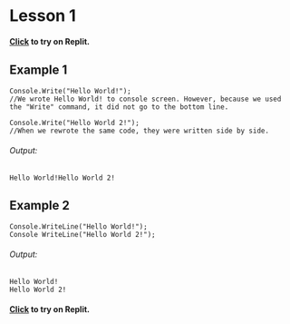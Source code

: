 # Lesson 1

#### [Click](https://replit.com/@thehbk/CLesson1) to try on Replit.

## Example 1
    Console.Write("Hello World!");
    //We wrote Hello World! to console screen. However, because we used the "Write" command, it did not go to the bottom line.

    Console.Write("Hello World 2!");
    //When we rewrote the same code, they were written side by side.
###### Output:
    Hello World!Hello World 2!

## Example 2
    Console.WriteLine("Hello World!");
    Console WriteLine("Hello World 2!");
###### Output:
    Hello World!
    Hello World 2!

#### [Click](https://replit.com/@thehbk/CLesson1) to try on Replit.
